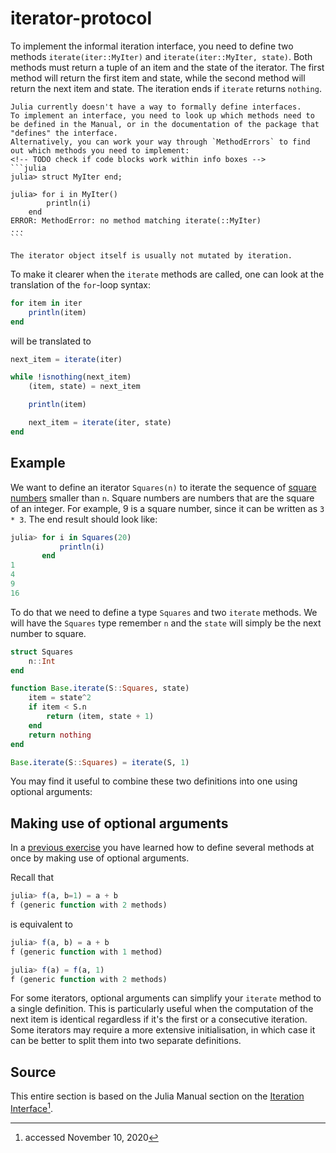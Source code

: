 # iterator-protocol

<!-- TODO: Motivate why iterators are useful -->
<!-- TODO: Add explanation why the Base.-prefix or import is necessary -->

To implement the informal iteration interface, you need to define two methods `iterate(iter::MyIter)` and `iterate(iter::MyIter, state)`.
Both methods must return a tuple of an item and the state of the iterator.
The first method will return the first item and state, while the second method will return the next item and state.
The iteration ends if `iterate` returns `nothing`.

~~~~exercism/note
Julia currently doesn't have a way to formally define interfaces.
To implement an interface, you need to look up which methods need to be defined in the Manual, or in the documentation of the package that "defines" the interface.
Alternatively, you can work your way through `MethodErrors` to find out which methods you need to implement:
<!-- TODO check if code blocks work within info boxes -->
```julia
julia> struct MyIter end;

julia> for i in MyIter()
        println(i)
    end
ERROR: MethodError: no method matching iterate(::MyIter)
...
```
~~~~

~~~~exercism/note
The iterator object itself is usually not mutated by iteration.
~~~~

To make it clearer when the `iterate` methods are called, one can look at the translation of the `for`-loop syntax:

```julia
for item in iter
    println(item)
end
```

will be translated to

```julia
next_item = iterate(iter)

while !isnothing(next_item)
    (item, state) = next_item

    println(item)

    next_item = iterate(iter, state)
end
```

## Example

We want to define an iterator `Squares(n)` to iterate the sequence of [square numbers](https://en.wikipedia.org/wiki/Square_number) smaller than `n`. Square numbers are numbers that are the square of an integer. For example, 9 is a square number, since it can be written as `3 * 3`. The end result should look like:

```julia
julia> for i in Squares(20)
           println(i)
       end
1
4
9
16
```

To do that we need to define a type `Squares` and two `iterate` methods.
We will have the `Squares` type remember `n` and the `state` will simply be the next number to square.

```julia
struct Squares
    n::Int
end

function Base.iterate(S::Squares, state)
    item = state^2
    if item < S.n
        return (item, state + 1)
    end
    return nothing
end

Base.iterate(S::Squares) = iterate(S, 1)
```

You may find it useful to combine these two definitions into one using optional arguments:

## Making use of optional arguments

In a [previous exercise](https://exercism.io/tracks/julia/exercises/high-score) you have learned how to define several methods at once by making use of optional arguments.

Recall that

```julia
julia> f(a, b=1) = a + b
f (generic function with 2 methods)
```

is equivalent to

```julia
julia> f(a, b) = a + b
f (generic function with 1 method)

julia> f(a) = f(a, 1)
f (generic function with 2 methods)
```

For some iterators, optional arguments can simplify your `iterate` method to a single definition.
This is particularly useful when the computation of the next item is identical regardless if it's the first or a consecutive iteration.
Some iterators may require a more extensive initialisation, in which case it can be better to split them into two separate definitions.

## Source

This entire section is based on the Julia Manual section on the [Iteration Interface](https://docs.julialang.org/en/v1/manual/interfaces/#man-interface-iteration)[^1].

[^1]: accessed November 10, 2020

